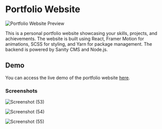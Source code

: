 # Portfolio Website

![Portfolio Website Preview](https://github.com/kumarAmar882/portfolio/assets/65217388/126f309c-5244-4c27-84da-e01422f71530)

This is a personal portfolio website showcasing your skills, projects, and achievements. The website is built using React, Framer Motion for animations, SCSS for styling, and Yarn for package management. The backend is powered by Sanity CMS and Node.js.


## Demo

You can access the live demo of the portfolio website [here](https://portfolio-amar.web.app/).


### Screenshots


![Screenshot (53)](https://github.com/kumarAmar882/portfolio/assets/65217388/eea0961d-1e16-40c2-b6f7-c76d30207f08)


![Screenshot (54)](https://github.com/kumarAmar882/portfolio/assets/65217388/dbd312ec-34d1-4e78-ac0b-607fca83d018)



![Screenshot (55)](https://github.com/kumarAmar882/portfolio/assets/65217388/c5ab6ea6-f23a-417d-b27b-9f93813cae4f)


